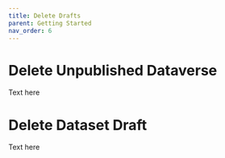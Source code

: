 ```yaml
---
title: Delete Drafts
parent: Getting Started
nav_order: 6
---
```

<script src="https://unpkg.com/vanilla-back-to-top@7.2.1/dist/vanilla-back-to-top.min.js"></script>
<script>addBackToTop({
  diameter: 56,
  backgroundColor: 'rgb(75, 156, 211)',
  textColor: '#fff'
})</script>

# Delete Unpublished Dataverse

Text here

# Delete Dataset Draft

Text here
